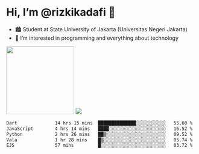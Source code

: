 # Hi, I’m @rizkikadafi 👋
- 🏙 Student at State University of Jakarta (Universitas Negeri Jakarta)
- 👀 I’m interested in programming and everything about technology
<img height="180em" src="https://github-readme-stats.vercel.app/api?username=rizkikadafi&show_icons=true&hide_border=true&&count_private=true&include_all_commits=true" />
<img src="https://github-readme-stats.vercel.app/api/top-langs/?username=rizkikadafi&show_icons=true&hide_border=true&&count_private=true&include_all_commits=true" />

<!--START_SECTION:waka-->

```txt
Dart              14 hrs 15 mins  ██████████████░░░░░░░░░░░   55.60 %
JavaScript        4 hrs 14 mins   ████░░░░░░░░░░░░░░░░░░░░░   16.52 %
Python            2 hrs 26 mins   ██▒░░░░░░░░░░░░░░░░░░░░░░   09.52 %
Vala              1 hr 28 mins    █▒░░░░░░░░░░░░░░░░░░░░░░░   05.74 %
EJS               57 mins         █░░░░░░░░░░░░░░░░░░░░░░░░   03.72 %
```

<!--END_SECTION:waka-->

<!---
rizkikadafi/rizkikadafi is a ✨ special ✨ repository because its `README.md` (this file) appears on your GitHub profile.
You can click the Preview link to take a look at your changes.
--->

